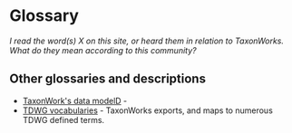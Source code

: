 # Glossary
_I read the word(s) X on this site, or heard them in relation to TaxonWorks.  What do they mean according to this community?_


## Other glossaries and descriptions

* [TaxonWork's data modelD]( ) - 
* [TDWG vocabularies]( ) - TaxonWorks exports, and maps to numerous TDWG defined terms. 

